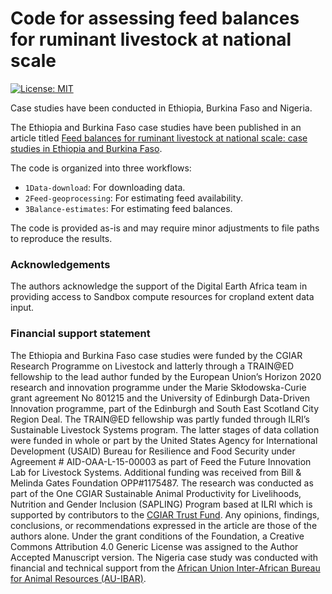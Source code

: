 # Code for assessing feed balances for ruminant livestock at national scale
 
[![License: MIT](https://img.shields.io/badge/License-MIT-yellow.svg)](https://opensource.org/licenses/MIT)

Case studies have been conducted in Ethiopia, Burkina Faso and Nigeria.

The Ethiopia and Burkina Faso case studies have been published in an article titled [Feed balances for ruminant livestock at national scale: case studies in 
Ethiopia and Burkina Faso](https://doi.org/10.1016/j.animal.2024.101199).

The code is organized into three workflows:

- `1Data-download`: For downloading data.
- `2Feed-geoprocessing`: For estimating feed availability.
- `3Balance-estimates`: For estimating feed balances.

The code is provided as-is and may require minor adjustments to file paths to reproduce the results.

### Acknowledgements
The authors acknowledge the support of the Digital Earth Africa team in providing access to Sandbox compute resources for cropland extent data input. 

### Financial support statement 
The Ethiopia and Burkina Faso case studies were funded by the CGIAR Research Programme on Livestock and latterly through a TRAIN@ED fellowship to the lead author funded by the European Union’s Horizon 2020 research and innovation programme under the Marie Skłodowska-Curie grant agreement No 801215 and the University of Edinburgh Data-Driven Innovation programme, part of the Edinburgh and South East Scotland City Region Deal. The TRAIN@ED fellowship was partly funded through ILRI’s Sustainable Livestock Systems program. The latter stages of data collation were funded in whole or part by the United States Agency for International Development (USAID) Bureau for Resilience and Food Security under Agreement # AID-OAA-L-15-00003 as part of Feed the Future Innovation Lab for Livestock Systems. Additional funding was received from Bill & Melinda Gates Foundation OPP#1175487. The research was conducted as part of the One CGIAR Sustainable Animal Productivity for Livelihoods, Nutrition and Gender Inclusion (SAPLING) Program based at ILRI which is supported by contributors to the [CGIAR Trust Fund](https://www.cgiar.org/funders). Any opinions, findings, conclusions, or recommendations expressed in the article are those of the authors alone. Under the grant conditions of the Foundation, a Creative Commons Attribution 4.0 Generic License was assigned to the Author Accepted Manuscript version. The Nigeria case study was conducted with financial and technical support from the [African Union Inter-African Bureau for Animal Resources (AU-IBAR)](https://www.au-ibar.org).